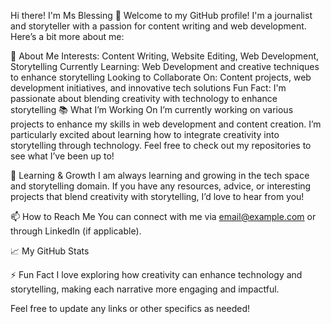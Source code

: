 Hi there! I'm Ms Blessing 👋
Welcome to my GitHub profile! I'm a journalist and storyteller with a passion for content writing and web development. Here’s a bit more about me:

🚀 About Me
Interests: Content Writing, Website Editing, Web Development, Storytelling
Currently Learning: Web Development and creative techniques to enhance storytelling
Looking to Collaborate On: Content projects, web development initiatives, and innovative tech solutions
Fun Fact: I'm passionate about blending creativity with technology to enhance storytelling
📚 What I’m Working On
I’m currently working on various projects to enhance my skills in web development and content creation. I’m particularly excited about learning how to integrate creativity into storytelling through technology. Feel free to check out my repositories to see what I’ve been up to!

🌱 Learning & Growth
I am always learning and growing in the tech space and storytelling domain. If you have any resources, advice, or interesting projects that blend creativity with storytelling, I’d love to hear from you!

📫 How to Reach Me
You can connect with me via email@example.com or through LinkedIn (if applicable).

📈 My GitHub Stats

⚡ Fun Fact
I love exploring how creativity can enhance technology and storytelling, making each narrative more engaging and impactful.

Feel free to update any links or other specifics as needed!




